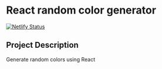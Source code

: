 # React random color generator

[![Netlify Status](https://api.netlify.com/api/v1/badges/5f7818f2-54ed-4bf2-880f-d04d6c3e32ce/deploy-status)](https://app.netlify.com/sites/react-color-generator-jan-2022/deploys)

## Project Description

Generate random colors using React
